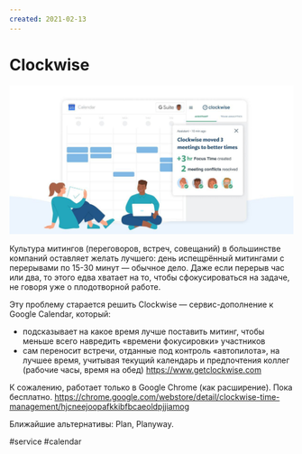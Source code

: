 ```yaml
---
created: 2021-02-13
---
```


# Clockwise

![Clockwise promo](clockwise.jpeg "Clockwise promo")

Культура митингов (переговоров, встреч, совещаний) в большинстве компаний оставляет желать лучшего: день испещрённый митингами с перерывами по 15-30 минут — обычное дело. Даже если перерыв час или два, то этого едва хватает на то, чтобы сфокусироваться на задаче, не говоря уже о плодотворной работе.

Эту проблему старается решить Clockwise — сервис-дополнение к Google Calendar, который:

- подсказывает на какое время лучше поставить митинг, чтобы меньше всего навредить «времени фокусировки» участников
- сам переносит встречи, отданные под контроль «автопилота», на лучшее время, учитывая текущий календарь и предпочтения коллег (рабочие часы, время на обед)
https://www.getclockwise.com

К сожалению, работает только в Google Chrome (как расширение). Пока бесплатно.
https://chrome.google.com/webstore/detail/clockwise-time-management/hjcneejoopafkkibfbcaeoldpjjiamog

Ближайшие альтернативы: Plan, Planyway.

#service #calendar
